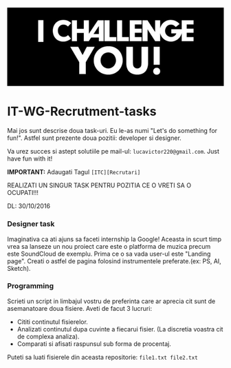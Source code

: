 ![](./challange.jpg)

# IT-WG-Recrutment-tasks

Mai jos sunt descrise doua task-uri. Eu le-as numi "Let's do something for fun!". Astfel sunt prezente doua pozitii: developer si designer.

Va urez succes si astept solutiile pe mail-ul: `lucavictor220@gmail.com`. Just have fun with it!

**IMPORTANT:** Adaugati Tagul `[ITC][Recrutari]`

REALIZATI UN SINGUR TASK PENTRU POZITIA CE O VRETI SA O OCUPATI!!!

DL: 30/10/2016

### Designer task

Imaginativa ca ati ajuns sa faceti internship la Google! Aceasta in scurt timp vrea sa lanseze un nou proiect care este o platforma de muzica precum este SoundCloud de exemplu.
Prima ce o sa vada user-ul este "Landing page". Creati o astfel de pagina folosind instrumentele preferate.(ex: PS, AI, Sketch).

### Programming

Scrieti un script in limbajul vostru de preferinta care ar aprecia cit sunt de asemanatoare doua fisiere. Aveti de facut 3 lucruri:
- Cititi continutul fisierelor.
- Analizati continutul dupa cuvinte a fiecarui fisier. (La discretia voastra cit de complexa analiza).
- Comparati si afisati raspunsul sub forma de procentaj.

Puteti sa luati fisierele din aceasta repositorie: `file1.txt file2.txt`
